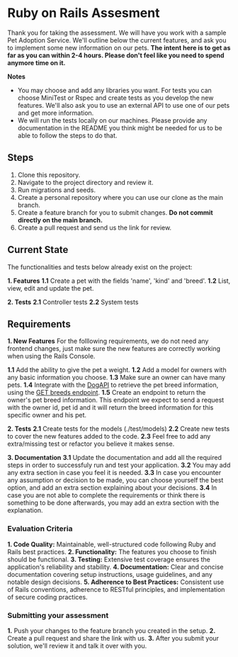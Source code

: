 # Ruby on Rails Assesment
Thank you for taking the assessment. We will have you work with a sample Pet Adoption Service. We'll outline below the current features, and ask you to implement some new information on our pets. **The intent here is to get as far as you can within 2-4 hours. Please don't feel like you need to spend anymore time on it.**

**Notes**
- You may choose and add any libraries you want. For tests you can choose MiniTest or Rspec and create tests as you develop the new features. We'll also ask you to use an external API to use one of our pets and get more information.
- We will run the tests locally on our machines. Please provide any documentation in the README you think might be needed for us to be able to follow the steps to do that.

## Steps

1. Clone this repository.
2. Navigate to the project directory and review it.
3. Run migrations and seeds.
4. Create a personal repository where you can use our clone as the main branch.
5. Create a feature branch for you to submit changes. **Do not commit directly on the main branch.**
6. Create a pull request and send us the link for review.

## Current State
The functionalities and tests below already exist on the project:

**1. Features**
**1.1** Create a pet with the fields 'name', 'kind' and 'breed'.
**1.2** List, view, edit and update the pet.

**2. Tests**
**2.1** Controller tests
**2.2** System tests

## Requirements
**1. New Features**
For the folllowing requirements, we do not need any frontend changes, just make sure the new features are correctly working when using the Rails Console.

**1.1** Add the ability to give the pet a weight.
**1.2** Add a model for owners with any basic information you choose.
**1.3** Make sure an owner can have many pets.
**1.4** Integrate with the [DogAPI](https://dogapi.dog/) to retrieve the pet breed information, using the [GET breeds endpoint](https://dogapi.dog/docs/api-v2).
**1.5** Create an endpoint to return the owner's pet breed information. This endpoint we expect to send a request with the owner id, pet id and it will return the breed information for this specific owner and his pet.

**2. Tests**
**2.1** Create tests for the models (./test/models)
**2.2** Create new tests to cover the new features added to the code.
**2.3** Feel free to add any extra/missing test or refactor you believe it makes sense.

**3. Documentation**
**3.1** Update the documentation and add all the required steps in order to successfuly run and test your application.
**3.2** You may add any extra section in case you feel it is needed.
**3.3** In case you encounter any assumption or decision to be made, you can choose yourself the best option, and add an extra section explaining about your decisions.
**3.4** In case you are not able to complete the requirements or think there is something to be done afterwards, you may add an extra section with the explanation.

### **Evaluation Criteria**

**1. Code Quality:** Maintainable, well-structured code following Ruby and Rails best practices.
**2. Functionality:** The features you choose to finish should be functional.
**3. Testing:** Extensive test coverage ensures the application's reliability and stability.
**4. Documentation:** Clear and concise documentation covering setup instructions, usage guidelines, and any notable design decisions.
**5. Adherence to Best Practices:** Consistent use of Rails conventions, adherence to RESTful principles, and implementation of secure coding practices.

### Submitting your assessment
**1.** Push your changes to the feature branch you created in the setup.
**2.** Create a pull request and share the link with us.
**3.** After you submit your solution, we'll review it and talk it over with you.
